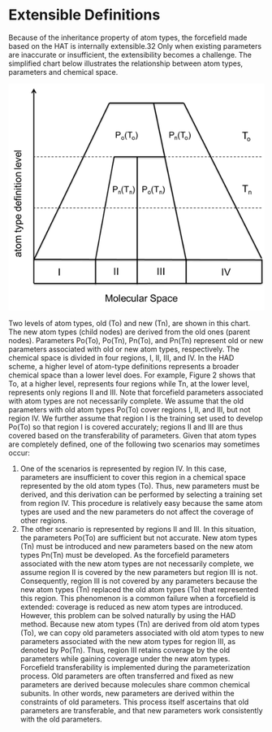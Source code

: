 # Extensible Definitions

Because of the inheritance property of atom types, the forcefield made based on the HAT is internally extensible.32 Only when existing parameters are inaccurate or insufficient, the extensibility becomes a challenge. The simplified chart below illustrates the relationship between atom types, parameters and chemical space. 

![Extensible definition of atom types](media/atom-type-extdef.png)

Two levels of atom types, old (To) and new (Tn), are shown in this chart. The new atom types (child nodes) are derived from the old ones (parent nodes). Parameters Po(To), Po(Tn), Pn(To), and Pn(Tn) represent old or new parameters associated with old or new atom types, respectively. The chemical space is divided in four regions, I, II, III, and IV. In the HAD scheme, a higher level of atom-type definitions represents a broader chemical space than a lower level does. For example, Figure 2 shows that To, at a higher level, represents four regions while Tn, at the lower level, represents only regions II and III. Note that forcefield parameters associated with atom types are not necessarily complete. We assume that the old parameters with old atom types Po(To) cover regions I, II, and III, but not region IV. We further assume that region I is the training set used to develop Po(To) so that region I is covered accurately; regions II and III are thus covered based on the transferability of parameters. Given that atom types are completely defined, one of the following two scenarios may sometimes occur:
1) One of the scenarios is represented by region IV. In this case, parameters are insufficient to cover this region in a chemical space represented by the old atom types (To). Thus, new parameters must be derived, and this derivation can be performed by selecting a training set from region IV. This procedure is relatively easy because the same atom types are used and the new parameters do not affect the coverage of other regions.
2) The other scenario is represented by regions II and III. In this situation, the parameters Po(To) are sufficient but not accurate. New atom types (Tn) must be introduced and new parameters based on the new atom types Pn(Tn) must be developed. As the forcefield parameters associated with the new atom types are not necessarily complete, we assume region II is covered by the new parameters but region III is not. Consequently, region III is not covered by any parameters because the new atom types (Tn) replaced the old atom types (To) that represented this region. This phenomenon is a common failure when a forcefield is extended: coverage is reduced as new atom types are introduced. However, this problem can be solved naturally by using the HAD method. Because new atom types (Tn) are derived from old atom types (To), we can copy old parameters associated with old atom types to new parameters associated with the new atom types for region III, as denoted by Po(Tn). Thus, region III retains coverage by the old parameters while gaining coverage under the new atom types.
Forcefield transferability is implemented during the parameterization process. Old parameters are often transferred and fixed as new parameters are derived because molecules share common chemical subunits. In other words, new parameters are derived within the constraints of old parameters. This process itself ascertains that old parameters are transferable, and that new parameters work consistently with the old parameters. 
  